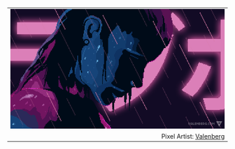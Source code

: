 <table align="center">
  <tr>
    <td width="100%" align="center">
      <a href="https://21e6.dev/">
        <img src="https://github.com/wbnns/wbnns/raw/master/valenberg.gif">
      </a>
    </td>
  </tr>
  <tr>
    <td width="100%" align="right">
        Pixel Artist: <a href="https://www.deviantart.com/valenberg">Valenberg</a>
    </td>
  </tr>
</table>
